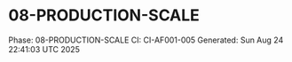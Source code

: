 # 08-PRODUCTION-SCALE
Phase: 08-PRODUCTION-SCALE
CI: CI-AF001-005
Generated: Sun Aug 24 22:41:03 UTC 2025
